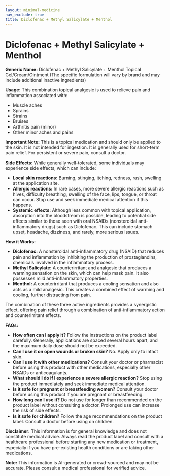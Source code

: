 ```yaml
---
layout: minimal-medicine
nav_exclude: true
title: Diclofenac + Methyl Salicylate + Menthol
---
```


# Diclofenac + Methyl Salicylate + Menthol

**Generic Name:** Diclofenac + Methyl Salicylate + Menthol Topical Gel/Cream/Ointment (The specific formulation will vary by brand and may include additional inactive ingredients)

**Usage:** This combination topical analgesic is used to relieve pain and inflammation associated with:

* Muscle aches
* Sprains
* Strains
* Bruises
* Arthritis pain (minor)
* Other minor aches and pains

**Important Note:** This is a topical medication and should only be applied to the skin. It is not intended for ingestion.  It is generally used for short-term pain relief.  For persistent or severe pain, consult a doctor.


**Side Effects:** While generally well-tolerated, some individuals may experience side effects, which can include:

* **Local skin reactions:**  Burning, stinging, itching, redness, rash, swelling at the application site.
* **Allergic reactions:**  In rare cases, more severe allergic reactions such as hives, difficulty breathing, swelling of the face, lips, tongue, or throat can occur.  Stop use and seek immediate medical attention if this happens.
* **Systemic effects:** Although less common with topical application, absorption into the bloodstream is possible, leading to potential side effects similar to those seen with oral NSAIDs (nonsteroidal anti-inflammatory drugs) such as Diclofenac. This can include stomach upset, headache, dizziness, and rarely, more serious issues.

**How it Works:**

* **Diclofenac:**  A nonsteroidal anti-inflammatory drug (NSAID) that reduces pain and inflammation by inhibiting the production of prostaglandins, chemicals involved in the inflammatory process.
* **Methyl Salicylate:** A counterirritant and analgesic that produces a warming sensation on the skin, which can help mask pain.  It also possesses mild anti-inflammatory properties.
* **Menthol:**  A counterirritant that produces a cooling sensation and also acts as a mild analgesic.  This creates a combined effect of warming and cooling, further distracting from pain.

The combination of these three active ingredients provides a synergistic effect, offering pain relief through a combination of anti-inflammatory action and counterirritant effects.


**FAQs:**

* **How often can I apply it?** Follow the instructions on the product label carefully. Generally, applications are spaced several hours apart, and the maximum daily dose should not be exceeded.
* **Can I use it on open wounds or broken skin?** No.  Apply only to intact skin.
* **Can I use it with other medications?**  Consult your doctor or pharmacist before using this product with other medications, especially other NSAIDs or anticoagulants.
* **What should I do if I experience a severe allergic reaction?** Stop using the product immediately and seek immediate medical attention.
* **Is it safe for pregnant or breastfeeding women?**  Consult your doctor before using this product if you are pregnant or breastfeeding.
* **How long can I use it?**  Do not use for longer than recommended on the product label without consulting a doctor.  Prolonged use can increase the risk of side effects.
* **Is it safe for children?**  Follow the age recommendations on the product label.  Consult a doctor before using on children.  


**Disclaimer:** This information is for general knowledge and does not constitute medical advice.  Always read the product label and consult with a healthcare professional before starting any new medication or treatment, especially if you have pre-existing health conditions or are taking other medications.


**Note:** This information is AI-generated or crowd-sourced and may not be accurate. Please consult a medical professional for verified advice.